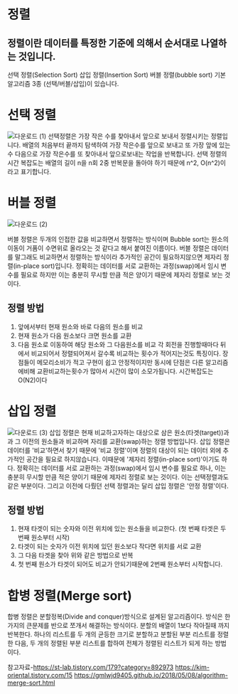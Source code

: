 정렬
======
정렬이란 데이터를 특정한 기준에 의해서 순서대로 나열하는 것입니다.
-------------------------------------------------------------------
선택 정렬(Selection Sort)
삽입 정렬(Insertion Sort)
버블 정렬(bubble sort)
기본 알고리즘 3종 (선택/버블/삽입)이 있습니다.

# 선택 정렬
![다운로드 (1)](https://user-images.githubusercontent.com/100178951/157256165-6425b081-e704-44b6-9a69-063e8029586d.png)
선택정렬은 가장 작은 수를 찾아내서 앞으로 보내서 정렬시키는 정렬입니다.
배열의 처음부터 끝까지 탐색하여 가장 작은수를 앞으로 보내고 또 가장 앞에 있는수 다음으로 가장 작은수를 또 찾아내서 앞으로보내는 작업을 반복합니다.
선택 정렬의 시간 복잡도는 배열의 길이 n을 n회 2중 반복문을 돌아야 하기 때문에 n^2, O(n^2)이라고 표기합니다.

# 버블 정렬
![다운로드 (2)](https://user-images.githubusercontent.com/100178951/157257039-a558c8c5-991c-4357-8100-411591f0a58d.png)

버블 정렬은 두개의 인접한 값을 비교하면서 정렬하는 방식이며 Bubble sort는 원소의 이동이 거품이 수면위로 올라오는 것 같다고 해서 붙여진 이름이다.
버블 정렬은 데이터를 말그래도 비교하면서 정렬하는 방식이라 추가적인 공간이 필요하지않으면 제자리 정렬(in-place sort)입니다.
정확히는 데이터를 서로 교환하는 과정(swap)에서 임시 변수를 필요로 하지만 이는 충분히 무시할 만큼 적은 양이기 때문에 제자리 정렬로 보는 것이다. 
 ## 정렬 방법
1. 앞에서부터 현재 원소와 바로 다음의 원소를 비교
2. 현재 원소가 다음 원소보다 크면 원소를 교환
3. 다음 원소로 이동하여 해당 원소와 그 다음원소를 비교
각 회전을 진행할때마다 뒤에서 비교되어서 정렬되어져서 갈수록 비교하는 횟수가 적어지는것도 특징이다.
장점들이 메모리소비가 적고 구현이 쉽고 안정적이지만 동시에 단점은 다른 알고리즘에비해 교환비교하는횟수가 많아서 시간이 많이 소모가됩니다.
시간복잡도는 O(N2)이다

# 삽입 정렬
![다운로드 (3)](https://user-images.githubusercontent.com/100178951/157257858-d84c819b-db58-4bb2-b48c-943d38f8126a.png)
삽입 정렬은 현재 비교하고자하는 대상으로 삼은 원소(타겟(target))과과 그 이전의 원소들과 비교하며 자리를 교환(swap)하는 정렬 방법입니다.
삽입 정렬은 데이터를 '비교'하면서 찾기 때문에 '비교 정렬'이며 정렬의 대상이 되는 데이터 외에 추가적인 공간을 필요로 하지않습니다.
이때문에 '제자리 정렬(in-place sort)'이기도 하다.
정확히는 데이터를 서로 교환하는 과정(swap)에서 임시 변수를 필요로 하나, 이는 충분히 무시할 만큼 적은 양이기 때문에 제자리 정렬로 보는 것이다. 
이는 선택정렬과도 같은 부분이다.
그리고 이전에 다뤘던 선택 정렬과는 달리 삽입 정렬은 '안정 정렬'이다.

## 정렬 방법
1. 현재 타겟이 되는 숫자와 이전 위치에 있는 원소들을 비교한다. (첫 번째 타겟은 두 번째 원소부터 시작)
2. 타겟이 되는 숫자가 이전 위치에 있던 원소보다 작다면 위치를 서로 교환
3. 그 다음 타겟을 찾아 위와 같은 방법으로 반복
4. 첫 번째 원소가 타겟이 되어도 비교가 안되기때문에 2번째 원소부터 시작합니다.

합병 정렬(Merge sort)
==========
합병 정렬은 분할정복(Divide and conquer)방식으로 설계된 알고리즘이다. 방식은 한가지의 큰문제를 반으로 쪼개서 해결하는 방식이다.
분할의 배열이 1보다 작아질때 까지 반복한다.
하나의 리스트를 두 개의 균등한 크기로 분할하고 분할된 부분 리스트를 정렬한 다음, 두 개의 정렬된 부분 리스트를 합하여 전체가 정렬된 리스트가 되게 하는 방법이다.

참고자료-https://st-lab.tistory.com/179?category=892973
         https://kim-oriental.tistory.com/15
         https://gmlwjd9405.github.io/2018/05/08/algorithm-merge-sort.html
